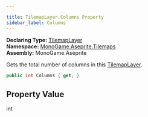 ```yaml
---

title: TilemapLayer.Columns Property
sidebar_label: Columns
---
```

**Declaring Type:** [TilemapLayer](../)  
**Namespace:** [MonoGame.Aseprite.Tilemaps](../../)  
**Assembly:** MonoGame.Aseprite

Gets the total number of columns in this [TilemapLayer](../).

```csharp
public int Columns { get; }
```

## Property Value

int


